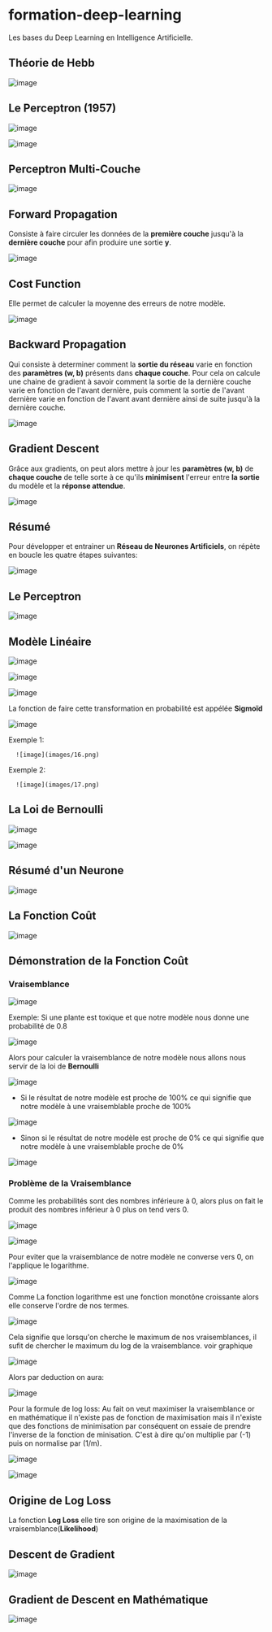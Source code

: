 # formation-deep-learning
Les bases du Deep Learning en Intelligence Artificielle.

## Théorie de Hebb

![image](images/7.png)

## Le Perceptron (1957)

![image](images/8.png)

![image](images/9.png)

## Perceptron Multi-Couche

![image](images/10.png)

## Forward Propagation

   Consiste à faire circuler les données de la **première couche** jusqu'à la **dernière couche** pour afin produire une sortie **y**.

   ![image](images/4.png)
## Cost Function

Elle permet de calculer la moyenne des erreurs de notre modèle.

![image](images/5.png)
## Backward Propagation

   Qui consiste à determiner comment la **sortie du réseau** varie
   en fonction des **paramètres (w, b)** présents dans **chaque couche**. Pour cela on calcule une chaine de gradient à savoir comment la sortie de la dernière couche varie en fonction de l'avant dernière, puis comment la sortie de l'avant dernière varie en fonction de l'avant avant dernière ainsi de suite jusqu'à la dernière couche.

   ![image](images/2.png)

## Gradient Descent

   Grâce aux gradients, on peut alors mettre à jour les **paramètres (w, b)** de **chaque couche** de telle sorte à ce qu'ils **minimisent** l'erreur entre **la sortie** du modèle et la **réponse attendue**.

   ![image](images/3.png)

   ## Résumé 
   Pour développer et entrainer un **Réseau de Neurones Artificiels**, on répète en boucle les quatre étapes suivantes:

   ![image](images/6.png)

   ## Le Perceptron

   ![image](images/11.png)
   
   ## Modèle Linéaire

   ![image](images/12.png)

   ![image](images/13.png)

   ![image](images/14.png)

   La fonction de faire cette transformation en probabilité est appélée **Sigmoïd**

   ![image](images/15.png)

   Exemple 1:

      ![image](images/16.png)

   Exemple 2:

      ![image](images/17.png)

   ## La Loi de Bernoulli

   ![image](images/18.png)

   ![image](images/19.png)

   ## Résumé d'un Neurone

   ![image](images/20.png)

   ## La Fonction Coût

   ![image](images/21.png)

   ## Démonstration de la Fonction Coût

   ### Vraisemblance

   ![image](images/22.png)

   Exemple: Si une plante est toxique et que notre modèle nous donne une probabilité de 0.8

   ![image](images/23.png)

   Alors pour calculer la vraisemblance de notre modèle nous allons nous servir  de la loi de **Bernoulli**

   ![image](images/25.png)

   * Si le résultat de notre modèle est proche de 100% ce qui signifie que notre modèle à une vraisemblable proche de 100%

   ![image](images/26.png)

   * Sinon si le résultat de notre modèle est proche de 0% ce qui signifie que notre modèle à une vraisemblable proche de 0%

   ![image](images/27.png)

   ### Problème de la Vraisemblance 
   
   Comme les probabilités sont des nombres inférieure à 0, alors plus on fait le produit des nombres inférieur à 0 plus on tend vers 0.

   ![image](images/28.png)

   ![image](images/29.png)

   Pour eviter que la vraisemblance de notre modèle ne converse vers 0, on l'applique le logarithme.

   ![image](images/31.png)

   Comme La fonction logarithme est une fonction monotône croissante alors elle conserve l'ordre de nos termes.

   ![image](images/32.png)

   Cela signifie que lorsqu'on cherche le maximum de nos  vraisemblances, il sufit de chercher le maximum du log de la vraisemblance. voir graphique
   
   ![image](images/33.png)
   
   Alors par deduction on aura:

   ![image](images/34.png)

  Pour la formule de log loss:
  Au fait on veut maximiser la vraisemblance or en mathématique il n'existe pas de fonction de maximisation mais il n'existe que des fonctions de minimisation par conséquent on essaie de prendre l'inverse de la fonction de minisation. C'est à dire qu'on multiplie par (-1) puis on normalise par (1/m).

  ![image](images/35.png)

  ![image](images/36.png)

  ## Origine de Log Loss
  La fonction **Log Loss** elle tire son origine de la maximisation de la vraisemblance(**Likelihood**)


## Descent de Gradient

![image](images/38.png)

## Gradient de Descent en Mathématique

![image](images/39.png)

